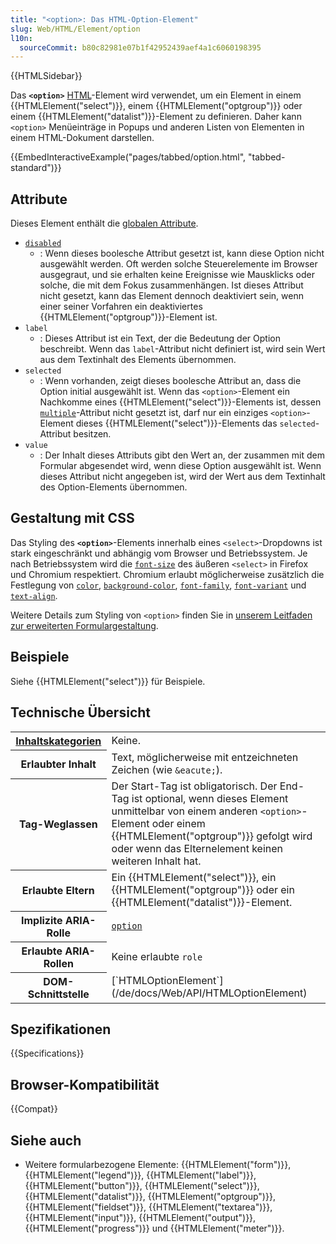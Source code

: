 ```yaml
---
title: "<option>: Das HTML-Option-Element"
slug: Web/HTML/Element/option
l10n:
  sourceCommit: b80c82981e07b1f42952439aef4a1c6060198395
---
```


{{HTMLSidebar}}

Das **`<option>`** [HTML](/de/docs/Web/HTML)-Element wird verwendet, um ein Element in einem {{HTMLElement("select")}}, einem {{HTMLElement("optgroup")}} oder einem {{HTMLElement("datalist")}}-Element zu definieren. Daher kann `<option>` Menüeinträge in Popups und anderen Listen von Elementen in einem HTML-Dokument darstellen.

{{EmbedInteractiveExample("pages/tabbed/option.html", "tabbed-standard")}}

## Attribute

Dieses Element enthält die [globalen Attribute](/de/docs/Web/HTML/Global_attributes).

- [`disabled`](/de/docs/Web/HTML/Attributes/disabled)
  - : Wenn dieses boolesche Attribut gesetzt ist, kann diese Option nicht ausgewählt werden. Oft werden solche Steuerelemente im Browser ausgegraut, und sie erhalten keine Ereignisse wie Mausklicks oder solche, die mit dem Fokus zusammenhängen. Ist dieses Attribut nicht gesetzt, kann das Element dennoch deaktiviert sein, wenn einer seiner Vorfahren ein deaktiviertes {{HTMLElement("optgroup")}}-Element ist.
- `label`
  - : Dieses Attribut ist ein Text, der die Bedeutung der Option beschreibt. Wenn das `label`-Attribut nicht definiert ist, wird sein Wert aus dem Textinhalt des Elements übernommen.
- `selected`
  - : Wenn vorhanden, zeigt dieses boolesche Attribut an, dass die Option initial ausgewählt ist. Wenn das `<option>`-Element ein Nachkomme eines {{HTMLElement("select")}}-Elements ist, dessen [`multiple`](/de/docs/Web/HTML/Element/select#multiple)-Attribut nicht gesetzt ist, darf nur ein einziges `<option>`-Element dieses {{HTMLElement("select")}}-Elements das `selected`-Attribut besitzen.
- `value`
  - : Der Inhalt dieses Attributs gibt den Wert an, der zusammen mit dem Formular abgesendet wird, wenn diese Option ausgewählt ist. Wenn dieses Attribut nicht angegeben ist, wird der Wert aus dem Textinhalt des Option-Elements übernommen.

## Gestaltung mit CSS

Das Styling des **`<option>`**-Elements innerhalb eines `<select>`-Dropdowns ist stark eingeschränkt und abhängig vom Browser und Betriebssystem. Je nach Betriebssystem wird die [`font-size`](/de/docs/Web/CSS/font-size) des äußeren `<select>` in Firefox und Chromium respektiert. Chromium erlaubt möglicherweise zusätzlich die Festlegung von [`color`](/de/docs/Web/CSS/color), [`background-color`](/de/docs/Web/CSS/background-color), [`font-family`](/de/docs/Web/CSS/font-family), [`font-variant`](/de/docs/Web/CSS/font-variant) und [`text-align`](/de/docs/Web/CSS/text-align).

Weitere Details zum Styling von `<option>` finden Sie in [unserem Leitfaden zur erweiterten Formulargestaltung](/de/docs/Learn_web_development/Extensions/Forms/Advanced_form_styling).

## Beispiele

Siehe {{HTMLElement("select")}} für Beispiele.

## Technische Übersicht

<table class="properties">
  <tbody>
    <tr>
      <th scope="row">
        <a href="/de/docs/Web/HTML/Content_categories"
          >Inhaltskategorien</a
        >
      </th>
      <td>Keine.</td>
    </tr>
    <tr>
      <th scope="row">Erlaubter Inhalt</th>
      <td>
        Text, möglicherweise mit entzeichneten Zeichen (wie
        <code>&#x26;eacute;</code>).
      </td>
    </tr>
    <tr>
      <th scope="row">Tag-Weglassen</th>
      <td>
        Der Start-Tag ist obligatorisch. Der End-Tag ist optional, wenn dieses Element
        unmittelbar von einem anderen <code>&#x3C;option></code>-Element oder einem
        {{HTMLElement("optgroup")}} gefolgt wird oder wenn das Elternelement keinen
        weiteren Inhalt hat.
      </td>
    </tr>
    <tr>
      <th scope="row">Erlaubte Eltern</th>
      <td>
        Ein {{HTMLElement("select")}}, ein
        {{HTMLElement("optgroup")}} oder ein
        {{HTMLElement("datalist")}}-Element.
      </td>
    </tr>
    <tr>
      <th scope="row">Implizite ARIA-Rolle</th>
      <td><a href="/de/docs/Web/Accessibility/ARIA/Roles/option_role"><code>option</code></a></td>
    </tr>
    <tr>
      <th scope="row">Erlaubte ARIA-Rollen</th>
      <td>Keine erlaubte <code>role</code></td>
    </tr>
    <tr>
      <th scope="row">DOM-Schnittstelle</th>
      <td>[`HTMLOptionElement`](/de/docs/Web/API/HTMLOptionElement)</td>
    </tr>
  </tbody>
</table>

## Spezifikationen

{{Specifications}}

## Browser-Kompatibilität

{{Compat}}

## Siehe auch

- Weitere formularbezogene Elemente: {{HTMLElement("form")}}, {{HTMLElement("legend")}}, {{HTMLElement("label")}}, {{HTMLElement("button")}}, {{HTMLElement("select")}}, {{HTMLElement("datalist")}}, {{HTMLElement("optgroup")}}, {{HTMLElement("fieldset")}}, {{HTMLElement("textarea")}}, {{HTMLElement("input")}}, {{HTMLElement("output")}}, {{HTMLElement("progress")}} und {{HTMLElement("meter")}}.
